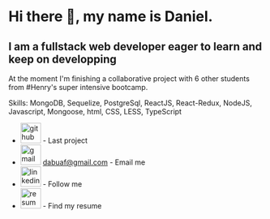 <h1>Hi there 👋, my name is Daniel.</h1>
<h2>I am a fullstack web developer eager to learn and keep on developping</h2>
At the moment I'm finishing a collaborative project with 6 other students from #Henry's super intensive bootcamp.

<p>Skills: MongoDB, Sequelize, PostgreSql, ReactJS, React-Redux, NodeJS, Javascript, Mongoose, html, CSS, LESS, TypeScript</p>

- [<img src='https://cdn.jsdelivr.net/npm/simple-icons@3.0.1/icons/github.svg' alt='github' height='40'>](https://github.com/LeandroCadena/Esthetic-App) - Last project
- <img src='https://cdn.jsdelivr.net/npm/simple-icons@3.0.1/icons/gmail.svg' alt='gmail' height='40'> dabuaf@gmail.com - Email me
- [<img src='https://cdn.jsdelivr.net/npm/simple-icons@3.0.1/icons/linkedin.svg' alt='linkedin' height='40'>](https://www.linkedin.com/in/daniel-abuaf-fullstack-dev/) - Follow me
- [<img src='https://cdn.jsdelivr.net/npm/simple-icons@3.0.1/icons/canva.svg' alt='resume' height='40'>](https://www.canva.com/design/DAElK-por24/YiCXVmsiIn9pHr9G7Yoj1g/view?utm_content=DAElK-por24&utm_campaign=designshare&utm_medium=link&utm_source=publishsharelink) - Find my resume
